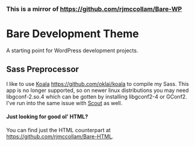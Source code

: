 ### This is a mirror of https://github.com/rjmccollam/Bare-WP

# Bare Development Theme

A starting point for WordPress development projects.

## Sass Preprocessor
I like to use [Koala](http://koala-app.com/ "Koala website") https://github.com/oklai/koala to compile my Sass. This app is no longer supported, so on newer linux distributions you may need libgconf-2.so.4 which can be gotten by installing libgconf2-4 or GConf2. I've run into the same issue with [Scout](https://scout-app.io/) as well.

#### Just looking for good ol' HTML?
You can find just the HTML counterpart at https://github.com/rjmccollam/Bare-HTML.
